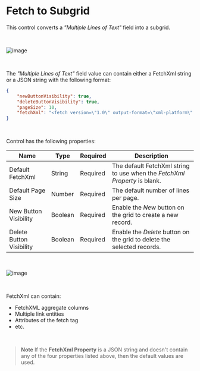 # Fetch to Subgrid

This control converts a _"Multiple Lines of Text"_ field into a subgrid.

<br>

![image](https://user-images.githubusercontent.com/60586462/233377327-4e43c785-96fa-4845-8308-d523ce457f58.png)

<br>

The _"Multiple Lines of Text"_ field value can contain either a FetchXml string or a JSON string with the following format:

```json
{
    "newButtonVisibility": true,
    "deleteButtonVisibility": true,
    "pageSize": 10,
    "fetchXml": "<fetch version=\"1.0\" output-format=\"xml-platform\" mapping=\"logical\" distinct=\"false\">\n  <entity name=\"bvr_testcase\">\n    <attribute name=\"bvr_name\" />\n    <attribute name=\"bvr_slot_title\" />\n    <attribute name=\"bvr_os_status\" />\n    <attribute name=\"createdon\" />\n    <attribute name=\"statuscode\" />\n    <attribute name=\"statecode\" />\n    <attribute name=\"ownerid\" />\n    <filter type=\"and\">\n      <condition attribute=\"bvr_os_status\" operator=\"eq\" value=\"551800000\" />\n    </filter>\n  </entity>\n</fetch>"
}
```

<br>

Control has the following properties:

| Name | Type | Required | Description |
| ------------- | ------------- | ------------- | ------------- |
| Default FetchXml | String | Required | The default FetchXml string to use when the *FetchXml Property* is blank. |
| Default Page Size | Number | Required | The default number of lines per page. |
| New Button Visibility | Boolean | Required | Enable the *New* button on the grid to create a new record. |
| Delete Button Visibility | Boolean | Required | Enable the *Delete* button on the grid to delete the selected records. |

<br>

![image](https://user-images.githubusercontent.com/60586462/233362848-3acb9a0f-9478-4e54-8763-c84b98e93aa9.png)

<br>

FetchXml can contain:
* FetchXML aggregate columns
* Multiple link entities
* Attributes of the fetch tag
* etc.

<br>

> **Note** If the **FetchXml Property** is a JSON string and doesn't contain any of the four properties listed above, then the default values are used.
